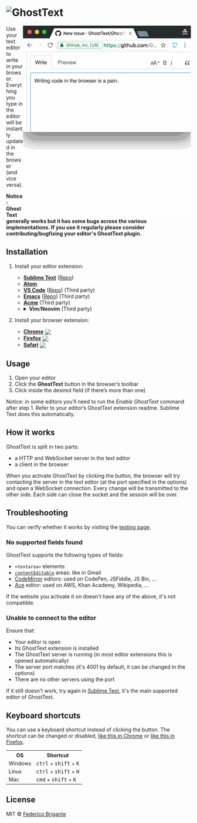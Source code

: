 # <img src="https://raw.githubusercontent.com/GhostText/GhostText/master/promo/gt_banner.png" height="60" alt="GhostText">

[link-chrome]: https://chrome.google.com/webstore/detail/ghosttext/godiecgffnchndlihlpaajjcplehddca 'Version published on Chrome Web Store'
[link-firefox]: https://addons.mozilla.org/en-US/firefox/addon/ghosttext/ 'Version published on Mozilla Add-ons'
[link-safari]: https://apps.apple.com/app/ghosttext/id1552641506 'Version published on the Mac App Store'

<img src="promo/demo.gif" alt="Demo screencast" align="right">

Use your text editor to write in your browser. Everything you type in the editor will be instantly updated in the browser (and vice versa).

**Notice: GhostText generally works but it has some bugs across the various implementations. If you use it regularly please consider contributing/bugfixing your editor's GhostText plugin.**

## Installation

1. Install your editor extension:

	- [**Sublime Text**](https://sublime.wbond.net/packages/GhostText) ([Repo](https://github.com/GhostText/GhostText-for-SublimeText))
	- [**Atom**](https://github.com/GhostText/GhostText-for-Atom)
	- [**VS Code**](https://marketplace.visualstudio.com/items?itemName=tokoph.ghosttext) ([Repo](https://github.com/jtokoph/ghosttext-vscode)) (Third party)
	- [**Emacs**](https://melpa.org/#/atomic-chrome) ([Repo](https://github.com/alpha22jp/atomic-chrome)) (Third party)
	- [**Acme**](https://github.com/fhs/Ghost) (Third party)
	- <details>
			<summary><b>Vim</b>/<b>Neovim</b> (Third party)</summary>
			<ul>
				<li><a href="https://github.com/raghur/vim-ghost"><b>Vim</b> (<tt>+python3</tt>) & <b>Neovim</b> (<tt>pynvim</tt>)</a>
				<li><a href="https://github.com/falstro/ghost-text-vim"><b>Vim</b> (<tt>+tcl</tt>)</a>
				<li><a href="https://github.com/pandysong/ghost-text.vim"><b>Vim</b> (<tt>+python3 +channel</tt>)</a>
				<li><a href="https://github.com/subnut/nvim-ghost.nvim"><b>Neovim</b></a>
			</ul>
		</details>

2. Install your browser extension:

	- [**Chrome**][link-chrome] [<img valign="middle" src="https://img.shields.io/chrome-web-store/v/godiecgffnchndlihlpaajjcplehddca.svg?label=%20">][link-chrome]
	- [**Firefox**][link-firefox] [<img valign="middle" src="https://img.shields.io/amo/v/ghosttext.svg?label=%20">][link-firefox]
	- [**Safari**][link-safari] [<img valign="middle" src="https://img.shields.io/itunes/v/1552641506.svg?label=%20">][link-safari]

## Usage

1. Open your editor
2. Click the **GhostText** button in the browser’s toolbar
3. Click inside the desired field (if there’s more than one)

Notice: in some editors you’ll need to run the _Enable GhostText_ command after step 1. Refer to your editor’s GhostText extension readme. Sublime Text does this automatically.

## How it works

GhostText is split in two parts:

- a HTTP and WebSocket server in the text editor
- a client in the browser

When you activate GhostText by clicking the button, the browser will try contacting the server in the text editor (at the port specified in the options) and open a WebSocket connection. Every change will be transmitted to the other side. Each side can close the socket and the session will be over.

## Troubleshooting

You can verify whether it works by visiting the [testing page](https://ghosttext.github.io/GhostText/demo/).

### No supported fields found

GhostText supports the following types of fields:

- `<textarea>` elements
- [`contentEditable`](https://developer.mozilla.org/en-US/docs/Web/Guide/HTML/Content_Editable) areas: like in Gmail
- [CodeMirror](http://codemirror.net/) editors: used on CodePen, JSFiddle, JS Bin, …
- [Ace](http://ace.c9.io/) editor: used on AWS, Khan Academy, Wikipedia, …

If the website you activate it on doesn't have any of the above, it's not compatible.

### Unable to connect to the editor

Ensure that:

- Your editor is open
- Its GhostText extension is installed
- The GhostText server is running (in most editor extensions this is opened automatically)
- The server port matches (it's 4001 by default, it can be changed in the options)
- There are no other servers using the port

If it still doesn't work, try again in [Sublime Text](https://www.sublimetext.com), it's the main supported editor of GhostText.

## Keyboard shortcuts

You can use a keyboard shortcut instead of clicking the button. The shortcut can be changed or disabled,
[like this in Chrome](http://lifehacker.com/add-custom-keyboard-shortcuts-to-chrome-extensions-for-1595322121)
or
[like this in Firefox](https://support.mozilla.org/en-US/kb/manage-extension-shortcuts-firefox).

<table>
	<tr>
		<th>OS</th>
		<th>Shortcut</th>
	</tr>
	<tr>
		<td>Windows</td>
		<td><kbd>ctrl</kbd> + <kbd>shift</kbd> + <kbd>K</kbd></td>
	</tr>
	<tr>
		<td>Linux</td>
		<td><kbd>ctrl</kbd> + <kbd>shift</kbd> + <kbd>H</kbd></td>
	</tr>
	<tr>
		<td>Mac</td>
		<td><kbd>cmd</kbd> + <kbd>shift</kbd> + <kbd>K</kbd></td>
	</tr>
</table>

## License

MIT © [Federico Brigante](https://fregante.com)
